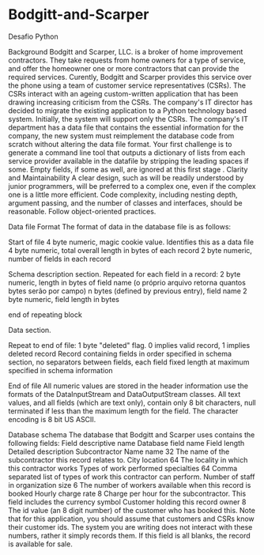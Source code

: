 # Bodgitt-and-Scarper
Desafio Python

Background
Bodgitt and Scarper, LLC. is a broker of home improvement contractors. They take requests from home owners for a type of service, and offer the homeowner one or more contractors that can provide the required services. Curently, Bodgitt and Scarper provides this service over the phone using a team of customer service representatives (CSRs). The CSRs interact with an ageing custom-written application that has been drawing increasing criticism from the CSRs.
The company's IT director has decided to migrate the existing application to a Python technology based system. Initially, the system will support only the CSRs. 
The company's IT department has a data file that contains the essential information for the company, the new system must reimplement the database code from scratch without altering the data file format.
Your first challenge is to generate a command line tool that outputs a dictionary of lists from each service provider available in the datafile by stripping the leading spaces if some. Empty fields, if some as well, are ignored at this first stage
.
Clarity and Maintainability
A clear design, such as will be readily understood by junior programmers, will be preferred to a complex one, even if the complex one is a little more efficient. Code complexity, including nesting depth, argument passing, and the number of classes and interfaces, should be reasonable. 
Follow object-oriented practices.

Data file Format
The format of data in the database file is as follows:

Start of file 
4 byte numeric, magic cookie value. Identifies this as a data file 
4 byte numeric, total overall length in bytes of each record 
2 byte numeric, number of fields in each record

Schema description section. 
Repeated for each field in a record: 
2 byte numeric, length in bytes of field name (o próprio arquivo retorna quantos bytes serão por campo)
n bytes (defined by previous entry), field name 
2 byte numeric, field length in bytes 

end of repeating block

Data section. 

Repeat to end of file: 
1 byte "deleted" flag. 0 implies valid record, 1 implies deleted record 
Record containing fields in order specified in schema section, no separators between fields, each field fixed length at maximum specified in schema information

End of file
All numeric values are stored in the header information use the formats of the DataInputStream and DataOutputStream classes. All text values, and all fields (which are text only), contain only 8 bit characters, null terminated if less than the maximum length for the field. The character encoding is 8 bit US ASCII.


Database schema
The database that Bodgitt and Scarper uses contains the following fields:
Field descriptive name
Database field name
Field length
Detailed description
Subcontractor Name
name
32
The name of the subcontractor this record relates to.
City
location
64
The locality in which this contractor works
Types of work performed
specialties
64
Comma separated list of types of work this contractor can perform.
Number of staff in organization
size
6
The number of workers available when this record is booked
Hourly charge
rate
8
Charge per hour for the subcontractor. This field includes the currency symbol
Customer holding this record
owner
8
The id value (an 8 digit number) of the customer who has booked this. Note that for this application, you should assume that customers and CSRs know their customer ids. The system you are writing does not interact with these numbers, rather it simply records them. If this field is all blanks, the record is available for sale.



